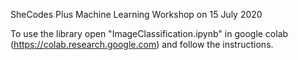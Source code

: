 SheCodes Plus Machine Learning Workshop on 15 July 2020

To use the library open "ImageClassification.ipynb" in google colab (https://colab.research.google.com) and follow the instructions.
